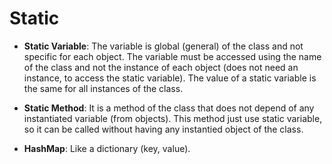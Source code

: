 # Static

* **Static Variable**: The variable is global (general) of the class and not specific for each object. The variable must be accessed using the name of the class and not the instance of each object (does not need an instance, to access the static variable). The value of a static variable is the same for all instances of the class.

* **Static Method**: It is a method of the class that does not depend of any instantiated variable (from objects). This method just use static variable, so it can be called without having any instantied object of the class.

* **HashMap**: Like a dictionary (key, value).
